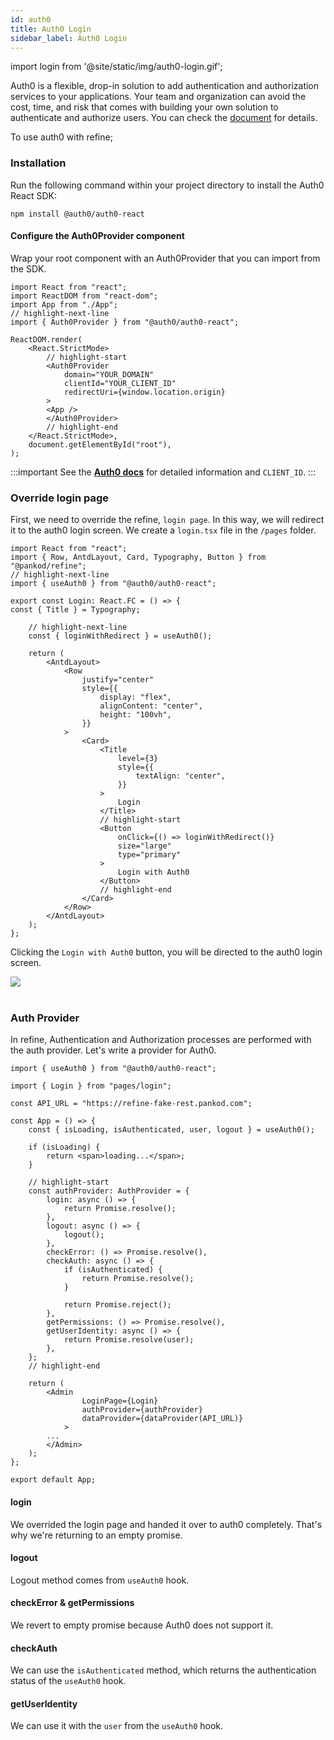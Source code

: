 ```yaml
---
id: auth0
title: Auth0 Login
sidebar_label: Auth0 Login
---
```


import login from '@site/static/img/auth0-login.gif';


Auth0 is a flexible, drop-in solution to add authentication and authorization services to your applications. Your team and organization can avoid the cost, time, and risk that comes with building your own solution to authenticate and authorize users. You can check the [document](https://auth0.com/docs) for details.

To use auth0 with refine;

### Installation

Run the following command within your project directory to install the Auth0 React SDK:

```
npm install @auth0/auth0-react
```

#### Configure the Auth0Provider component

Wrap your root component with an Auth0Provider that you can import from the SDK.

```tsx title="index.tsx"
import React from "react";
import ReactDOM from "react-dom";
import App from "./App";
// highlight-next-line
import { Auth0Provider } from "@auth0/auth0-react";

ReactDOM.render(
    <React.StrictMode>
        // highlight-start
        <Auth0Provider
            domain="YOUR_DOMAIN"
            clientId="YOUR_CLIENT_ID"
            redirectUri={window.location.origin}
        >
        <App />
        </Auth0Provider>
        // highlight-end
    </React.StrictMode>,
    document.getElementById("root"),
);
```

:::important
See the [**Auth0 docs**](https://auth0.com/docs) for detailed information and `CLIENT_ID`.
:::


### Override login page

First, we need to override the refine, `login page`. In this way, we will redirect it to the auth0 login screen. We create a `login.tsx` file in the `/pages` folder.

```tsx title="/pages/login.tsx"
import React from "react";
import { Row, AntdLayout, Card, Typography, Button } from "@pankod/refine";
// highlight-next-line
import { useAuth0 } from "@auth0/auth0-react";

export const Login: React.FC = () => {
const { Title } = Typography;

    // highlight-next-line
    const { loginWithRedirect } = useAuth0();

    return (
        <AntdLayout>
            <Row
                justify="center"
                style={{
                    display: "flex",
                    alignContent: "center",
                    height: "100vh",
                }}
            >
                <Card>
                    <Title
                        level={3}
                        style={{
                            textAlign: "center",
                        }}
                    >
                        Login
                    </Title>
                    // highlight-start
                    <Button
                        onClick={() => loginWithRedirect()}
                        size="large"
                        type="primary"
                    >
                        Login with Auth0
                    </Button>
                    // highlight-end
                </Card>
            </Row>
        </AntdLayout>
    );
};
```

Clicking the `Login with Auth0` button, you will be directed to the auth0 login screen.

<div style={{textAlign: "center"}}>
    <img src={login} />
</div>
<br/>

### Auth Provider

In refine, Authentication and Authorization processes are performed with the auth provider. Let's write a provider for Auth0.

```tsx title="App.tsx"
import { useAuth0 } from "@auth0/auth0-react";

import { Login } from "pages/login";

const API_URL = "https://refine-fake-rest.pankod.com";

const App = () => {
    const { isLoading, isAuthenticated, user, logout } = useAuth0();

    if (isLoading) {
        return <span>loading...</span>;
    }

    // highlight-start
    const authProvider: AuthProvider = {
        login: async () => {
            return Promise.resolve();
        },
        logout: async () => {
            logout();
        },
        checkError: () => Promise.resolve(),
        checkAuth: async () => {
            if (isAuthenticated) {
                return Promise.resolve();
            }

            return Promise.reject();
        },
        getPermissions: () => Promise.resolve(),
        getUserIdentity: async () => {
            return Promise.resolve(user);
        },
    };
    // highlight-end

    return (
        <Admin
                LoginPage={Login}
                authProvider={authProvider}
                dataProvider={dataProvider(API_URL)}
            >
        ...
        </Admin>
    );
};

export default App;
```

#### login

We overrided the login page and handed it over to auth0 completely. That's why we're returning to an empty promise.

#### logout

Logout method comes from `useAuth0` hook.

#### checkError & getPermissions

We revert to empty promise because Auth0 does not support it.

#### checkAuth

We can use the `isAuthenticated` method, which returns the authentication status of the `useAuth0` hook.

#### getUserIdentity

We can use it with the `user` from the `useAuth0` hook.
